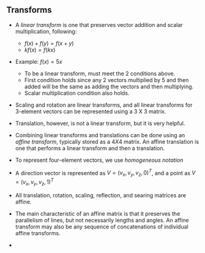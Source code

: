 ## Transforms

- A *linear transform* is one that preserves vector addition and scalar multiplication, following:
	- $f(x) + f(y) = f(x+y)$
	- $kf(x) = f(kx)$
- Example: $f(x) = 5x$
	- To be a linear transform, must meet the 2 conditions above.
	- First condition holds since any 2 vectors multiplied by 5 and then added will be the same as adding the vectors and then multiplying.
	- Scalar multiplication condition also holds.

- Scaling and rotation are linear transforms, and all linear transforms for 3-element vectors can be represented using a 3 X 3 matrix.
-  Translation, however, is not a linear transform, but it is very helpful.
- Combining linear transforms and translations can be done using an *affine transform*, typically stored as a $4 X 4$ matrix. An affine translation is one that performs a linear transform and then a translation.
- To represent four-element vectors, we use *homogeneous notation*
- A direction vector is represented as $V = (v_x, v_y, v_z, 0)^T$, and a point as $V = (v_x, v_y, v_z, 1)^T$ 
- All translation, rotation, scaling, reflection, and searing matrices are affine.
- The main characteristic of an affine matrix is that it preserves the parallelism of lines, but not necessarily lengths and angles. An affine transform may also be any sequence of concatenations of individual affine transforms.
- 